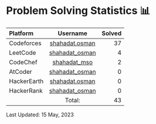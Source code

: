 # Problem Solving Statistics 📊 

| Platform | Username | Solved |
| :--- | :---: | -----------: |
| Codeforces | [shahadat.osman](https://codeforces.com/profile/shahadat.osman) | 37 |
| LeetCode | [shahadat_osman](https://leetcode.com/shahadat_osman) | 4 |
| CodeChef | [shahadat_mso](https://www.codechef.com/users/shahadat_mso) | 2 |
| AtCoder | [shahadat_osman](https://atcoder.jp/users/shahadat_osman) | 0 |
| HackerEarth | [shahadat.osman](https://www.hackerearth.com/@shahadat.osman) | 0 |
| HackerRank | [shahadat_osman](https://www.hackerrank.com/shahadat_osman) | 0 |
|  | Total: | 43 |

Last Updated: 15 May, 2023
